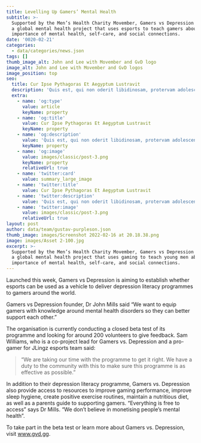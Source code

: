 ```yaml
---
title: Levelling Up Gamers’ Mental Health
subtitle: >-
  Supported by the Men’s Health Charity Movember, Gamers vs Depression (GVD) is
  a global mental health project that uses esports to teach gamers about the
  importance of mental health, self-care, and social connections.
date: '0020-02-21'
categories:
  - data/categories/news.json
tags: []
thumb_image_alt: John and Lee with Movember and GvD logo
image_alt: John and Lee with Movember and GvD logos
image_position: top
seo:
  title: Cur Ipse Pythagoras Et Aegyptum Lustravit
  description: 'Quis est, qui non oderit libidinosam, protervam adolescentiam'
  extra:
    - name: 'og:type'
      value: article
      keyName: property
    - name: 'og:title'
      value: Cur Ipse Pythagoras Et Aegyptum Lustravit
      keyName: property
    - name: 'og:description'
      value: 'Quis est, qui non oderit libidinosam, protervam adolescentiam'
      keyName: property
    - name: 'og:image'
      value: images/classic/post-3.png
      keyName: property
      relativeUrl: true
    - name: 'twitter:card'
      value: summary_large_image
    - name: 'twitter:title'
      value: Cur Ipse Pythagoras Et Aegyptum Lustravit
    - name: 'twitter:description'
      value: 'Quis est, qui non oderit libidinosam, protervam adolescentiam'
    - name: 'twitter:image'
      value: images/classic/post-3.png
      relativeUrl: true
layout: post
author: data/team/gustav-purpleson.json
thumb_image: images/Screenshot 2022-02-16 at 20.18.38.png
image: images/Asset 2-100.jpg
excerpt: >-
  Supported by the Men’s Health Charity Movember, Gamers vs Depression (GVD) is
  a global mental health project that uses gaming to teach young men about the
  importance of mental health, self-care, and social connections.
---
```

Launched this week, Gamers vs Depression is aiming to establish whether esports can be used as a vehicle to deliver depression literacy programmes to gamers around the world.

Gamers vs Depression founder, Dr John Mills said “We want to equip gamers with knowledge around mental health disorders so they can better support each other.”

The organisation is currently conducting a closed beta test of its programme and looking for around 200 volunteers to give feedback. Sam Williams, who is a co-project lead for Gamers vs. Depression and a pro-gamer for JLingz esports team said:

> “We are taking our time with the programme to get it right. We have a duty to the community with this to make sure this programme is as effective as possible.”

In addition to their depression literacy programme, Gamers vs. Depression also provide access to resources to improve gaming performance, improve sleep hygiene, create positive exercise routines, maintain a nutritious diet, as well as a parents guide to supporting gamers. “Everything is free to access” says Dr Mills. “We don’t believe in monetising people’s mental health”.

To take part in the beta test or learn more about Gamers vs. Depression, visit www.gvd.gg.

